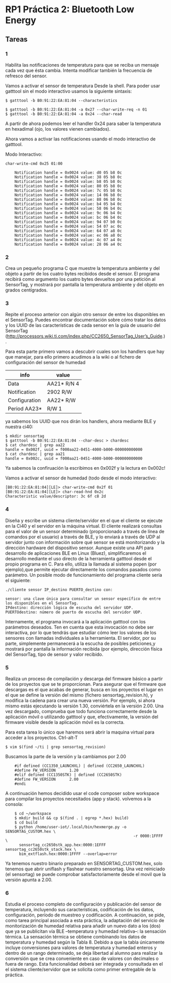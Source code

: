 # RP1 Práctica 2: Bluetooth Low Energy
##  Tareas  


###  1
Habilita las notificaciones de temperatura para que se reciba un mensaje cada vez que ésta cambia. Intenta modificar también la frecuencia de refresco del sensor.

Vamos a activar el sensor de temperatura Desde la shell.
Para poder usar gatttool sin el modo interactivo usamos la siguiente sintaxis:

    $ gatttool -b B0:91:22:EA:81:04 --characteristics
    
    $ gatttool -b B0:91:22:EA:81:04 -a 0x27 --char-write-req -n 01
    $ gatttool -b B0:91:22:EA:81:04 -a 0x24 --char-read

A partir de ahora podemos leer el handler 0x24 para saber la temperatura en hexadimal (ojo, los valores vienen cambiados).
  
Ahora vamos a activar las notificaciones usando el modo interactivo de gatttool.

Modo Interactivo:

    char-write-cmd 0x25 01:00

        Notification handle = 0x0024 value: d0 05 b8 0c 
        Notification handle = 0x0024 value: 38 05 b8 0c 
        Notification handle = 0x0024 value: b8 05 b8 0c 
        Notification handle = 0x0024 value: 80 05 b8 0c 
        Notification handle = 0x0024 value: 7c 05 b8 0c 
        Notification handle = 0x0024 value: 14 06 b8 0c 
        Notification handle = 0x0024 value: 88 06 b8 0c 
        Notification handle = 0x0024 value: b4 05 b4 0c 
        Notification handle = 0x0024 value: 58 06 b4 0c 
        Notification handle = 0x0024 value: 9c 06 b4 0c 
        Notification handle = 0x0024 value: bc 06 b4 0c 
        Notification handle = 0x0024 value: 94 07 b0 0c 
        Notification handle = 0x0024 value: 54 07 ac 0c 
        Notification handle = 0x0024 value: 64 07 a8 0c 
        Notification handle = 0x0024 value: ec 06 a8 0c 
        Notification handle = 0x0024 value: 4c 07 a4 0c 
        Notification handle = 0x0024 value: 28 06 a4 0c 


### 2
Crea un pequeño programa C que muestre la temperatura ambiente y del objeto a partir de los cuatro bytes recibidos desde el sensor. El programa recibirá como argumento los cuatro bytes devueltos por una petición al SensorTag, y mostrará por pantalla la temperatura ambiente y del objeto en grados centígrados. 




### 3
Repite el proceso anterior con algún otro sensor de entre los disponibles en el SensorTag. Puedes encontrar documentación sobre cómo tratar los datos y los UUID de las características de cada sensor en la guía de usuario del SensorTag (http://processors.wiki.ti.com/index.php/CC2650_SensorTag_User’s_Guide.). 

Para esta parte primero vamos a descubrir cuales son los handlers que hay que manejar, para ello primero acudimos a la wiki o al fichero de configuración del sensor de humedad

info          | value
--------------|-------------------
Data          | AA21* 	R/N 	4 	
Notification  |	2902 	R/W 	
Configuration | AA22* 	R/W 	
Period 	AA23* | R/W 	1

ya sabemos los UUID que nos dirán los handlers, ahora mediante BLE y nuestra ci40:

    $ mkdir sensortag
    $ gatttool -b B0:91:22:EA:81:04 --char-desc > chardesc
    $ cat chardesc | grep aa22
    handle = 0x002f, uuid = f000aa22-0451-4000-b000-000000000000
    $ cat chardesc | grep aa21
    handle = 0x002c, uuid = f000aa21-0451-4000-b000-000000000000

Ya sabemos la confiruación la escribimos en 0x002f y la lectura en 0x002c!


Vamos a activar el sensor de humedad (todo desde el modo interactivo:

    [B0:91:22:EA:81:04][LE]> char-write-cmd 0x2f 01
    [B0:91:22:EA:81:04][LE]> char-read-hnd 0x2c
    Characteristic value/descriptor: 3c 6f c8 2d 


### 4
Diseña y escribe un sistema cliente/servidor en el que el cliente se ejecute en la Ci40 y el servidor en la máquina virtual. El cliente realizará consultas para el valor de un sensor determinado (proporcionado a través de línea de comandos por el usuario) a través de BLE, y lo enviará a través de UDP al servidor junto con información sobre qué sensor se está monitorizando y la dirección hardware del dispositivo sensor. Aunque existe una API para desarrollo de aplicaciones BLE en Linux (Bluez), simplificaremos el desarrollo mediante el uso directo de la herramienta gatttool desde el propio programa en C. Para ello, utiliza la llamada al sistema popen (por ejemplo),que permite ejecutar directamente los comandos pasados como parámetro. Un posible modo de funcionamiento del programa cliente sería el siguiente:

    ./cliente sensor IP_destino PUERTO_destino con: 

    sensor: una clave única para consultar un sensor específico de entre los disponibles en el SensorTag.
    IPdestino: dirección lógica de escucha del servidor UDP.
    PUERTOdestino: número de puerto de escucha del servidor UDP.

Internamente, el programa invocará a la aplicación gatttool con los parámetros deseados. Ten en cuenta que esta invocación no debe ser interactiva, por lo que tendrás que estudiar cómo leer los valores de los sensores con llamadas individuales a la herramienta. El servidor, por su parte, simplemente permanecerá a la escucha de posibles peticiones,y mostrará por pantalla la información recibida (por ejemplo, dirección física del SensorTag, tipo de sensor y valor recibido. 
###  5
Realiza un proceso de compilación y descarga del firmware básico a partir de los
proyectos que se te proporcionan. Para asegurar que el firmware que descargas es el
que acabas de generar, busca en los proyectos el lugar en el que se define la versión
del mismo (fichero sensortag_revision.h), y modifica la cadena para crear una nueva
versión. Por ejemplo, si ahora mismo estás ejecutando la versión 1.30, conviértela en
la versión 2.00. Una vez descargado, comprueba que todo funciona correctamente
desde la aplicación móvil o utilizando gatttool y que, efectivamente, la versión
del firmware visible desde la aplicación móvil es la correcta.

Para esta tarea lo único que haremos será abrir la maquina virtual para acceder a los proyectos.
Ctrl-alt-T

    $ vim $(find ~/ti | grep sensortag_revision)
 
 Buscamos la parte de la versión y la cambiamos por 2.00
 
        #if defined (CC1350_LAUNCHXL) | defined (CC2650_LAUNCHXL)
        #define FW_VERSION      1.20
        #elif defined (CC1350STK) | defined (CC2650STK)
        #define FW_VERSION      2.00
        #endi
        
A continuación hemos decidido usar el code composer sobre workspace para compilar los proyectos necesitados (app y stack).
volvemos a la consola:

        $ cd ~/workspace
        $ mkdir build && cp $(find . | egrep *.hex) build)
        $ cd build
        $ python /home/user-iot/.local/bin/hexmerge.py -o SENSORTAG_CUSTOM.hex \
                                                            -r 0000:1FFFF \
          sensortag_cc2650stk_app.hex:0000:1EFFF sensortag_cc2650stk_stack.hex \
          bim_extflash.hex:0000:1FFFF --overlap=error

Ya tenemos nuestro binario preparado en SENSORTAG_CUSTOM.hex, solo tenemos que abrir uniflash y flashear nuestro sensortag. Una vez reiniciado (el sensortag) se puede comprobar satisfactoriamente desde el movil que la versión apunta a 2.00.

### 6
Estudia el proceso completo de configuración y publicación del sensor de temperatura,
incluyendo sus características, codificación de los datos, configuración, período
de muestreo y codificación.
A continuación, se pide, como tarea principal asociada a esta práctica, la adaptación
del servicio de monitorización de humedad relativa para añadir un nuevo dato a
los (dos) que ya se publicitan vía BLE –temperatura y humedad relativa–: la sensación
térmica.
La sensación térmica se obtiene combinando los datos de temperatura y humedad
según la Tabla 8. Debido a que la tabla únicamente incluye conversiones para valores
de temperatura y humedad enteros y dentro de un rango determinado, se deja
libertad al alumno para realizar la conversión que se crea conveniente en caso de
valores con decimales o fuera de rango.
Esta funcionalidad deberá ser integrada y consultada en el el sistema cliente/servidor
que se solicita como primer entregable de la práctica.
